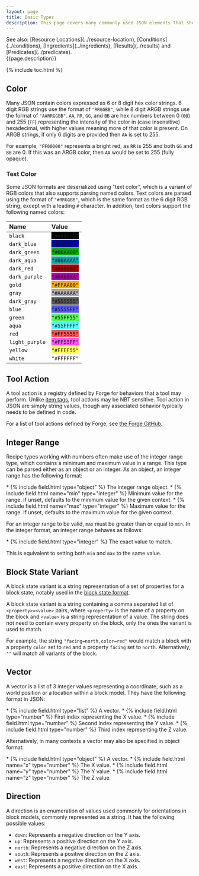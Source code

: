 ```yaml
---
layout: page
title: Basic Types
description: This page covers many commonly used JSON elements that show up in a variety off formats in data packs or resource packs.
---
```

<div class="hatnote" markdown=1>
See also: [Resource Locations](../resource-location), [Conditions](../conditions), [Ingredients](../ingredients), [Results](../results) and [Predicates](../predicates).
</div>
{{page.description}}

{% include toc.html %}

## Color

Many JSON contain colors expressed as 6 or 8 digit hex color strings. 6 digit RGB strings use the format of `"RRGGBB"`, while 8 digit ARGB strings use the format of `"AARRGGBB"`. `AA`, `RR`, `GG`, and `BB` are hex numbers between 0 (`00`) and 255 (`FF`) representing the intensity of the color in (case insensitive) hexadecimal, with higher values meaning more of that color is present. On ARGB strings, if only 6 digits are provided then `AA` is set to 255.

For example, `"FF00000"` represents a bright red, as `RR` is 255 and both `GG` and `BB` are 0. If this was an ARGB color, then `AA` would be set to 255 (fully opaque).

### Text Color

Some JSON formats are deserialized using "text color", which is a variant of RGB colors that also supports parsing named colors. Text colors are parsed using the format of `"#RRGGBB"`, which is the same format as the 6 digit RGB string, except with a leading `#` character. In addition, text colors support the following named colors:

| Name | Value |
| :--- | :---- |
| `black`        | <span class="color" style="background-color: #000000;"/> `"#000000"` | 
| `dark_blue`    | <span class="color" style="background-color: #0000AA;"/> `"#0000AA"` |
| `dark_green`   | <span class="color" style="background-color: #00AA00;"/> `"#00AA00"` |
| `dark_aqua`    | <span class="color" style="background-color: #00AAAA;"/> `"#00AAAA"` |
| `dark_red`     | <span class="color" style="background-color: #AA0000;"/> `"#AA0000"` |
| `dark_purple`  | <span class="color" style="background-color: #AA00AA;"/> `"#AA00AA"` |
| `gold`         | <span class="color" style="background-color: #FFAA00;"/> `"#FFAA00"` |
| `gray`         | <span class="color" style="background-color: #AAAAAA;"/> `"#AAAAAA"` |
| `dark_gray`    | <span class="color" style="background-color: #555555;"/> `"#555555"` |
| `blue`         | <span class="color" style="background-color: #5555FF;"/> `"#5555FF"` |
| `green`        | <span class="color" style="background-color: #55FF55;"/> `"#55FF55"` |
| `aqua`         | <span class="color" style="background-color: #55FFFF;"/> `"#55FFFF"` |
| `red`          | <span class="color" style="background-color: #FF5555;"/> `"#FF5555"` |
| `light_purple` | <span class="color" style="background-color: #FF55FF;"/> `"#FF55FF"` |
| `yellow`       | <span class="color" style="background-color: #FFFF55;"/> `"#FFFF55"` |
| `white`        | <span class="color" style="background-color: #FFFFFF;"/> `"#FFFFFF"` |

## Tool Action

A tool action is a registry defined by Forge for behaviors that a tool may perform. Unlike [item tags](#tag-name), tool actions may be NBT sensitive. Tool action in JSON are simply string values, though any associated behavior typically needs to be defined in code.

For a list of tool actions defined by Forge, see [the Forge GitHub](https://github.com/MinecraftForge/MinecraftForge/blob/1.19.2/src/main/java/net/minecraftforge/common/ToolActions.java).

## Integer Range

Recipe types working with numbers often make use of the integer range type, which contains a minimum and maximum value in a range. This type can be parsed either as an object or an integer. As an object, an integer range has the following format:

<div class="treeview" markdown=1>
* {% include field.html type="object" %} The integer range object.
    * {% include field.html name="min" type="integer" %} Minimum value for the range. If unset, defaults to the minimum value for the given context.
    * {% include field.html name="max" type="integer" %} Maximum value for the range. If unset, defaults to the maximum value for the given context.
</div>

For an integer range to be valid, `max` must be greater than or equal to `min`. In the integer format, an integer range behaves as follows:

<div class="treeview" markdown=1>
* {% include field.html type="integer" %} The exact value to match.
</div>

This is equivalent to setting both `min` and `max` to the same value.

## Block State Variant

A block state variant is a string representation of a set of properties for a block state, notably used in the [block state format](https://minecraft.wiki/w/Tutorial:Models#Block_states).

A block state variant is a string containing a comma separated list of `<property>=<value>` pairs, where `<property>` is the name of a property on the block and `<value>` is a string representation of a value. The string does not need to contain every property on the block, only the ones the variant is used to match.

For example, the string `"facing=north,color=red"` would match a block with a property `color` set to `red` and a property `facing` set to `north`. Alternatively, `""` will match all variants of the block.

## Vector

A vector is a list of 3 integer values representing a coordinate, such as a world position or a location within a block model. They have the following format in JSON:

<div class="treeview" markdown=1>
* {% include field.html type="list" %} A vector.
    * {% include field.html type="number" %} First index representing the X value.
    * {% include field.html type="number" %} Second index representing the Y value.
    * {% include field.html type="number" %} Third index representing the Z value.
</div>

Alternatively, in many contexts a vector may also be specified in object format:

<div class="treeview" markdown=1>
* {% include field.html type="object" %} A vector.
    * {% include field.html name="x" type="number" %} The X value.
    * {% include field.html name="y" type="number" %} The Y value.
    * {% include field.html name="z" type="number" %} The Z value.
</div>

## Direction

A direction is an enumeration of values used commonly for orientations in block models, commonly represented as a string. It has the following possible values:

* `down`: Represents a negative direction on the Y axis.
* `up`: Represents a positive direction on the Y axis.
* `north`: Represents a negative direction on the Z axis.
* `south`: Represents a positive direction on the Z axis.
* `west`: Represents a negative direction on the X axis.
* `east`: Represents a positive direction on the X axis.